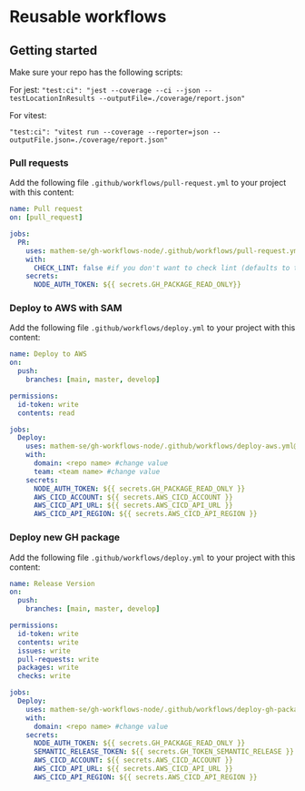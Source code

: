 # Reusable workflows

## Getting started

Make sure your repo has the following scripts:

For jest:
`"test:ci": "jest --coverage --ci --json --testLocationInResults --outputFile=./coverage/report.json"`

For vitest:

`"test:ci": "vitest run --coverage --reporter=json --outputFile.json=./coverage/report.json"`

### Pull requests

Add the following file `.github/workflows/pull-request.yml` to your project with this content:

```yaml
name: Pull request
on: [pull_request]

jobs:
  PR:
    uses: mathem-se/gh-workflows-node/.github/workflows/pull-request.yml@develop
    with:
      CHECK_LINT: false #if you don't want to check lint (defaults to true)
    secrets:
      NODE_AUTH_TOKEN: ${{ secrets.GH_PACKAGE_READ_ONLY}}
```

### Deploy to AWS with SAM

Add the following file `.github/workflows/deploy.yml` to your project with this content:

```yaml
name: Deploy to AWS
on:
  push:
    branches: [main, master, develop]

permissions:
  id-token: write
  contents: read

jobs:
  Deploy:
    uses: mathem-se/gh-workflows-node/.github/workflows/deploy-aws.yml@develop
    with:
      domain: <repo name> #change value
      team: <team name> #change value
    secrets:
      NODE_AUTH_TOKEN: ${{ secrets.GH_PACKAGE_READ_ONLY }}
      AWS_CICD_ACCOUNT: ${{ secrets.AWS_CICD_ACCOUNT }}
      AWS_CICD_API_URL: ${{ secrets.AWS_CICD_API_URL }}
      AWS_CICD_API_REGION: ${{ secrets.AWS_CICD_API_REGION }}
```

### Deploy new GH package

Add the following file `.github/workflows/deploy.yml` to your project with this content:

```yaml
name: Release Version
on:
  push:
    branches: [main, master, develop]

permissions:
  id-token: write
  contents: write
  issues: write
  pull-requests: write
  packages: write
  checks: write

jobs:
  Deploy:
    uses: mathem-se/gh-workflows-node/.github/workflows/deploy-gh-package.yml@develop
    with:
      domain: <repo name> #change value
    secrets:
      NODE_AUTH_TOKEN: ${{ secrets.GH_PACKAGE_READ_ONLY }}
      SEMANTIC_RELEASE_TOKEN: ${{ secrets.GH_TOKEN_SEMANTIC_RELEASE }}
      AWS_CICD_ACCOUNT: ${{ secrets.AWS_CICD_ACCOUNT }}
      AWS_CICD_API_URL: ${{ secrets.AWS_CICD_API_URL }}
      AWS_CICD_API_REGION: ${{ secrets.AWS_CICD_API_REGION }}
```
